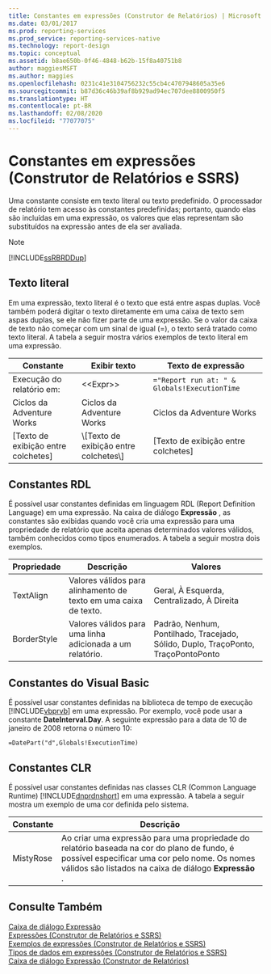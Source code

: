 ```yaml
---
title: Constantes em expressões (Construtor de Relatórios) | Microsoft Docs
ms.date: 03/01/2017
ms.prod: reporting-services
ms.prod_service: reporting-services-native
ms.technology: report-design
ms.topic: conceptual
ms.assetid: b8ae650b-0f46-4848-b62b-15f8a40751b8
author: maggiesMSFT
ms.author: maggies
ms.openlocfilehash: 0231c41e3104756232c55cb4c4707948605a35e6
ms.sourcegitcommit: b87d36c46b39af8b929ad94ec707dee8800950f5
ms.translationtype: HT
ms.contentlocale: pt-BR
ms.lasthandoff: 02/08/2020
ms.locfileid: "77077075"
---
```

# <a name="constants-in-expressions-report-builder-and-ssrs"></a>Constantes em expressões (Construtor de Relatórios e SSRS)
  Uma constante consiste em texto literal ou texto predefinido. O processador de relatório tem acesso às constantes predefinidas; portanto, quando elas são incluídas em uma expressão, os valores que elas representam são substituídos na expressão antes de ela ser avaliada.  
  
> [!NOTE]  
>  [!INCLUDE[ssRBRDDup](../../includes/ssrbrddup-md.md)]  
  
## <a name="literal-text"></a>Texto literal  
 Em uma expressão, texto literal é o texto que está entre aspas duplas. Você também poderá digitar o texto diretamente em uma caixa de texto sem aspas duplas, se ele não fizer parte de uma expressão. Se o valor da caixa de texto não começar com um sinal de igual (=), o texto será tratado como texto literal. A tabela a seguir mostra vários exemplos de texto literal em uma expressão.  
  
|Constante|Exibir texto|Texto de expressão|  
|--------------|------------------|---------------------|  
|Execução do relatório em:|<\<Expr>>|`="Report run at: " & Globals!ExecutionTime`|  
|Ciclos da Adventure Works|Ciclos da Adventure Works|Ciclos da Adventure Works|  
|[Texto de exibição entre colchetes]|\\[Texto de exibição entre colchetes\\]|[Texto de exibição entre colchetes]|  
  
## <a name="rdl-constants"></a>Constantes RDL  
 É possível usar constantes definidas em linguagem RDL (Report Definition Language) em uma expressão. Na caixa de diálogo **Expressão** , as constantes são exibidas quando você cria uma expressão para uma propriedade de relatório que aceita apenas determinados valores válidos, também conhecidos como tipos enumerados. A tabela a seguir mostra dois exemplos.  
  
|Propriedade|Descrição|Valores|  
|--------------|-----------------|------------|  
|TextAlign|Valores válidos para alinhamento de texto em uma caixa de texto.|Geral, À Esquerda, Centralizado, À Direita|  
|BorderStyle|Valores válidos para uma linha adicionada a um relatório.|Padrão, Nenhum, Pontilhado, Tracejado, Sólido, Duplo, TraçoPonto, TraçoPontoPonto|  
  
## <a name="visual-basic-constants"></a>Constantes do Visual Basic  
 É possível usar constantes definidas na biblioteca de tempo de execução [!INCLUDE[vbprvb](../../includes/vbprvb-md.md)] em uma expressão. Por exemplo, você pode usar a constante **DateInterval.Day**. A seguinte expressão para a data de 10 de janeiro de 2008 retorna o número 10:  
  
 `=DatePart("d",Globals!ExecutionTime)`  
  
## <a name="clr-constants"></a>Constantes CLR  
 É possível usar constantes definidas nas classes CLR (Common Language Runtime) [!INCLUDE[dnprdnshort](../../includes/dnprdnshort-md.md)] em uma expressão. A tabela a seguir mostra um exemplo de uma cor definida pelo sistema.  
  
|Constante|Descrição|  
|--------------|-----------------|  
|MistyRose|Ao criar uma expressão para uma propriedade do relatório baseada na cor do plano de fundo, é possível especificar uma cor pelo nome. Os nomes válidos são listados na caixa de diálogo **Expressão** .|  
  
## <a name="see-also"></a>Consulte Também  
 [Caixa de diálogo Expressão](https://msdn.microsoft.com/library/e6c74ccb-4594-4d4f-b958-618d710e34eb)   
 [Expressões &#40;Construtor de Relatórios e SSRS&#41;](../../reporting-services/report-design/expressions-report-builder-and-ssrs.md)   
 [Exemplos de expressões &#40;Construtor de Relatórios e SSRS&#41;](../../reporting-services/report-design/expression-examples-report-builder-and-ssrs.md)   
 [Tipos de dados em expressões &#40;Construtor de Relatórios e SSRS&#41;](../../reporting-services/report-design/data-types-in-expressions-report-builder-and-ssrs.md)   
 [Caixa de diálogo Expressão &#40;Construtor de Relatórios&#41;](https://msdn.microsoft.com/library/e89c4d97-5d41-4b55-8695-79329edac15d)  
  
  
